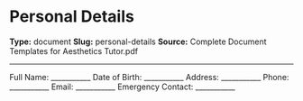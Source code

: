 # Personal Details

**Type:** document
**Slug:** personal-details
**Source:** Complete Document Templates for Aesthetics Tutor.pdf

---

Full Name: ___________ Date of Birth: ___________ Address: ___________ Phone: ___________ Email:
___________ Emergency Contact: ___________